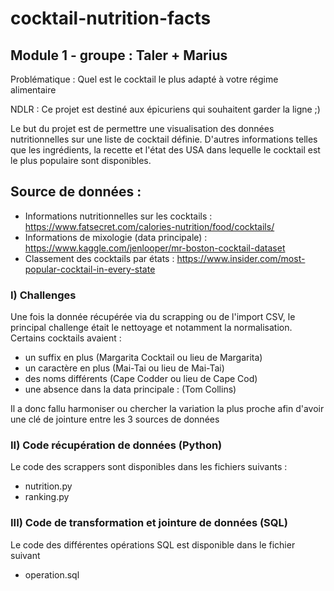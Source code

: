 # cocktail-nutrition-facts

## Module 1 -  groupe : Taler + Marius

Problématique : Quel est le cocktail le plus adapté à votre régime alimentaire

NDLR : Ce projet est destiné aux épicuriens qui souhaitent garder la ligne ;) 

Le but du projet est de permettre une visualisation des données nutritionnelles sur une liste de cocktail définie.
D'autres informations telles que les ingrédients, la recette et l'état des USA dans lequelle le cocktail est le plus populaire sont disponibles.

## Source de données :

- Informations nutritionnelles sur les cocktails : https://www.fatsecret.com/calories-nutrition/food/cocktails/
- Informations de mixologie (data principale) : https://www.kaggle.com/jenlooper/mr-boston-cocktail-dataset
- Classement des cocktails par états : https://www.insider.com/most-popular-cocktail-in-every-state

### I) Challenges

Une fois la donnée récupérée via du scrapping ou de l'import CSV, le principal challenge était le nettoyage et notamment la normalisation.
Certains cocktails avaient :
- un suffix en plus (Margarita Cocktail ou lieu de Margarita) 
- un caractère en plus (Mai-Tai ou lieu de Mai-Tai)
- des noms différents (Cape Codder ou lieu de Cape Cod)
- une absence dans la data principale : (Tom Collins)

Il a donc fallu harmoniser ou chercher la variation la plus proche afin d'avoir une clé de jointure entre les 3 sources de données

### II) Code récupération de données (Python)

Le code des scrappers sont disponibles dans les fichiers suivants :
- nutrition.py
- ranking.py
    
    
### III) Code de transformation et jointure de données (SQL)

Le code des différentes opérations SQL est disponible dans le fichier suivant
- operation.sql


